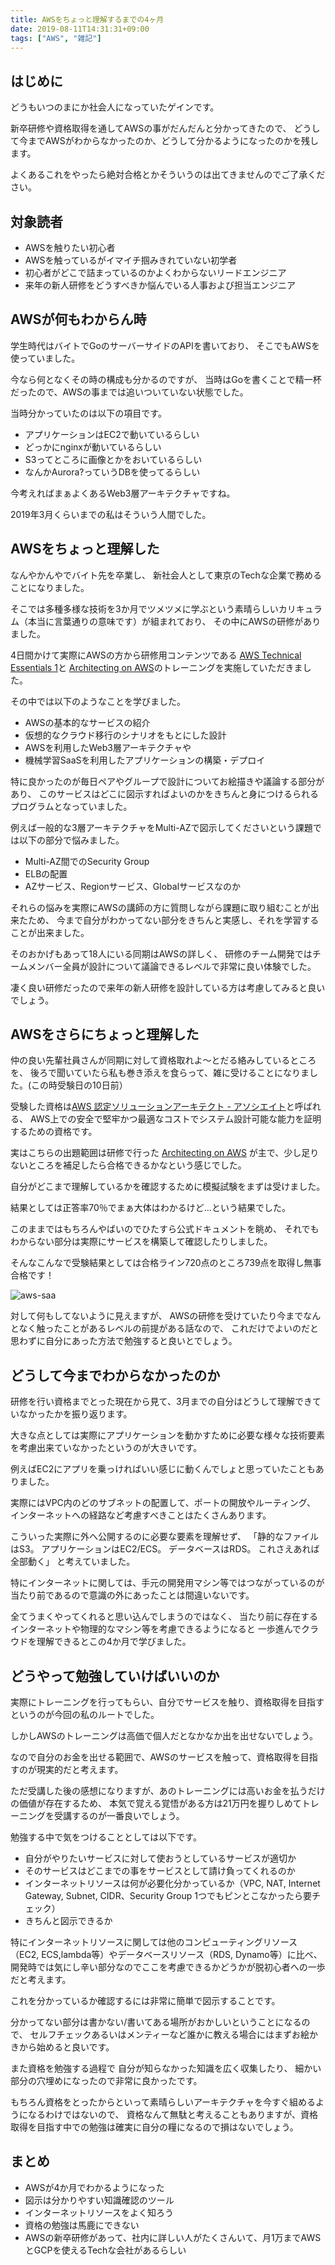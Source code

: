```yaml
---
title: AWSをちょっと理解するまでの4ヶ月
date: 2019-08-11T14:31:31+09:00
tags: ["AWS", "雑記"]
---
```


## はじめに

どうもいつのまにか社会人になっていたゲインです。

新卒研修や資格取得を通してAWSの事がだんだんと分かってきたので、
どうして今までAWSがわからなかったのか、どうして分かるようになったのかを残します。

よくあるこれをやったら絶対合格とかそういうのは出てきませんのでご了承ください。

## 対象読者

- AWSを触りたい初心者
- AWSを触っているがイマイチ掴みきれていない初学者
- 初心者がどこで詰まっているのかよくわからないリードエンジニア
- 来年の新人研修をどうすべきか悩んでいる人事および担当エンジニア

## AWSが何もわからん時

学生時代はバイトでGoのサーバーサイドのAPIを書いており、
そこでもAWSを使っていました。

今なら何となくその時の構成も分かるのですが、
当時はGoを書くことで精一杯だったので、AWSの事までは追いついていない状態でした。

当時分かっていたのは以下の項目です。

- アプリケーションはEC2で動いているらしい
- どっかにnginxが動いているらしい
- S3ってところに画像とかをおいているらしい
- なんかAurora?っていうDBを使ってるらしい

今考えればまぁよくあるWeb3層アーキテクチャですね。

2019年3月くらいまでの私はそういう人間でした。

## AWSをちょっと理解した

なんやかんやでバイト先を卒業し、
新社会人として東京のTechな企業で務めることになりました。

そこでは多種多様な技術を3か月でツメツメに学ぶという素晴らしいカリキュラム（本当に言葉通りの意味です）が組まれており、
その中にAWSの研修がありました。

4日間かけて実際にAWSの方から研修用コンテンツである
[AWS Technical Essentials 1](https://aws.amazon.com/jp/training/course-descriptions/essentials/)と
[Architecting on AWS](https://aws.amazon.com/jp/training/course-descriptions/architect/)のトレーニングを実施していただきました。

その中では以下のようなことを学びました。

- AWSの基本的なサービスの紹介
- 仮想的なクラウド移行のシナリオをもとにした設計
- AWSを利用したWeb3層アーキテクチャや
- 機械学習SaaSを利用したアプリケーションの構築・デプロイ

特に良かったのが毎日ペアやグループで設計についてお絵描きや議論する部分があり、
このサービスはどこに図示すればよいのかをきちんと身につけるられるプログラムとなっていました。

例えば一般的な3層アーキテクチャをMulti-AZで図示してくださいという課題では以下の部分で悩みました。

- Multi-AZ間でのSecurity Group
- ELBの配置
- AZサービス、Regionサービス、Globalサービスなのか

それらの悩みを実際にAWSの講師の方に質問しながら課題に取り組むことが出来たため、
今まで自分がわかってない部分をきちんと実感し、それを学習することが出来ました。

そのおかげもあって18人にいる同期はAWSの詳しく、
研修のチーム開発ではチームメンバー全員が設計について議論できるレベルで非常に良い体験でした。

凄く良い研修だったので来年の新人研修を設計している方は考慮してみると良いでしょう。

## AWSをさらにちょっと理解した

仲の良い先輩社員さんが同期に対して資格取れよ〜とだる絡みしているところを、
後ろで聞いていたら私も巻き添えを食らって、雑に受けることになりました。(この時受験日の10日前）

受験した資格は[AWS 認定ソリューションアーキテクト - アソシエイト](https://aws.amazon.com/jp/certification/certified-solutions-architect-associate/)と呼ばれる、
AWS上での安全で堅牢かつ最適なコストでシステム設計可能な能力を証明するための資格です。

実はこちらの出題範囲は研修で行った
[Architecting on AWS](https://aws.amazon.com/jp/training/course-descriptions/architect/)
が主で、少し足りないところを補足したら合格できるかなという感じでした。

自分がどこまで理解しているかを確認するために模擬試験をまずは受けました。

結果としては正答率70％でまぁ大体はわかるけど…という結果でした。

このままではもちろんやばいのでひたすら公式ドキュメントを眺め、
それでもわからない部分は実際にサービスを構築して確認したりしました。

そんなこんなで受験結果としては合格ライン720点のところ739点を取得し無事合格です！

![aws-saa](/images/aws-saa.jpg)

対して何もしてないように見えますが、
AWSの研修を受けていたり今までなんとなく触ったことがあるレベルの前提がある話なので、
これだけでよいのだと思わずに自分にあった方法で勉強すると良いとでしょう。

## どうして今までわからなかったのか

研修を行い資格までとった現在から見て、3月までの自分はどうして理解できていなかったかを振り返ります。

大きな点としては実際にアプリケーションを動かすために必要な様々な技術要素を考慮出来ていなかったというのが大きいです。

例えばEC2にアプリを乗っければいい感じに動くんでしょと思っていたこともありました。

実際にはVPC内のどのサブネットの配置して、ポートの開放やルーティング、
インターネットへの経路など考慮すべきことはたくさんあります。

こういった実際に外へ公開するのに必要な要素を理解せず、
「静的なファイルはS3。
アプリケーションはEC2/ECS。
データベースはRDS。
これさえあれば全部動く」
と考えていました。

特にインターネットに関しては、手元の開発用マシン等ではつながっているのが当たり前であるので意識の外にあったことは間違いないです。

全てうまくやってくれると思い込んでしまうのではなく、
当たり前に存在するインターネットや物理的なマシン等を考慮できるようになると
一歩進んでクラウドを理解できるとこの4か月で学びました。

## どうやって勉強していけばいいのか

実際にトレーニングを行ってもらい、自分でサービスを触り、資格取得を目指すというのが今回の私のルートでした。

しかしAWSのトレーニングは高価で個人だとなかなか出を出せないでしょう。

なので自分のお金を出せる範囲で、AWSのサービスを触って、資格取得を目指すのが現実的だと考えます。

ただ受講した後の感想になりますが、あのトレーニングには高いお金を払うだけの価値が存在するため、
本気で覚える覚悟がある方は21万円を握りしめてトレーニングを受講するのが一番良いでしょう。

勉強する中で気をつけることとしては以下です。

- 自分がやりたいサービスに対して使おうとしているサービスが適切か
- そのサービスはどこまでの事をサービスとして請け負ってくれるのか
- インターネットリソースは何が必要化分かっているか（VPC, NAT, Internet Gateway, Subnet, CIDR、Security Group 1つでもピンとこなかったら要チェック）
- きちんと図示できるか 

特にインターネットリソースに関しては他のコンピューティングリソース（EC2, ECS,lambda等）やデータベースリソース（RDS, Dynamo等）に比べ、
開発時では気にし辛い部分なのでここを考慮できるかどうかが脱初心者への一歩だと考えます。

これを分かっているか確認するには非常に簡単で図示することです。

分かってない部分は書かない/書いてある場所がおかしいということになるので、
セルフチェックあるいはメンティーなど誰かに教える場合にはまずお絵かきから始めると良いです。

また資格を勉強する過程で
自分が知らなかった知識を広く収集したり、
細かい部分の穴埋めになったので非常に良かったです。

もちろん資格をとったからといって素晴らしいアーキテクチャを今すぐ組めるようになるわけではないので、
資格なんて無駄と考えることもありますが、資格取得を目指す中での勉強は確実に自分の糧になるので損はないでしょう。

## まとめ

- AWSが4か月でわかるようになった
- 図示は分かりやすい知識確認のツール
- インターネットリソースをよく知ろう
- 資格の勉強は馬鹿にできない
- AWSの新卒研修があって、社内に詳しい人がたくさんいて、月1万までAWSとGCPを使えるTechな会社があるらしい
